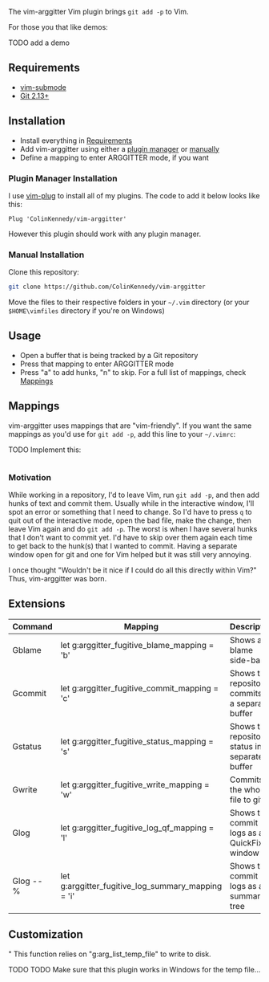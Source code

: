 The vim-arggitter Vim plugin brings `git add -p` to Vim.

For those you that like demos:

TODO add a demo


## Requirements
- [vim-submode](https://www.github.com/ColinKennedy/vim-submode)
- [Git 2.13+](https://github.com/git/git)


## Installation
- Install everything in [Requirements](#Requirements)
- Add vim-arggitter using either a [plugin manager](#Plugin-Manager-Installation)
  or [manually](#Manual-Installation)
- Define a mapping to enter ARGGITTER mode, if you want


### Plugin Manager Installation
I use [vim-plug](https://github.com/junegunn/vim-plug) to install
all of my plugins. The code to add it below looks like this:

```vim
Plug 'ColinKennedy/vim-arggitter'
```

However this plugin should work with any plugin manager.


### Manual Installation
Clone this repository:

```bash
git clone https://github.com/ColinKennedy/vim-arggitter
```

Move the files to their respective folders in your `~/.vim` directory
(or your `$HOME\vimfiles` directory if you're on Windows)


## Usage
- Open a buffer that is being tracked by a Git repository
- Press that mapping to enter ARGGITTER mode
- Press "a" to add hunks, "n" to skip. For a full list of mappings,
  check [Mappings](#Mappings)


## Mappings
vim-arggitter uses mappings that are "vim-friendly". If you want the same mappings
as you'd use for `git add -p`, add this line to your `~/.vimrc`:

TODO Implement this:

```vim
```

### Motivation
While working in a repository, I'd to leave Vim, run `git add -p`, and then
add hunks of text and commit them. Usually while in the interactive window,
I'll spot an error or something that I need to change. So I'd have to press `q`
to quit out of the interactive mode, open the bad file, make the change, then
leave Vim again and do `git add -p`. The worst is when I have several hunks
that I don't want to commit yet. I'd have to skip over them again each time to
get back to the hunk(s) that I wanted to commit. Having a separate window open
for git and one for Vim helped but it was still very annoying.

I once thought "Wouldn't be it nice if I could do all this directly within Vim?"
Thus, vim-arggitter was born.


## Extensions
|  Command  |                      Mapping                       |                     Description                     |
|-----------|----------------------------------------------------|-----------------------------------------------------|
| Gblame    | let g:arggitter_fugitive_blame_mapping = 'b'       | Shows a blame side-bar                              |
| Gcommit   | let g:arggitter_fugitive_commit_mapping = 'c'      | Shows the repository's commits in a separate buffer |
| Gstatus   | let g:arggitter_fugitive_status_mapping = 's'      | Shows the repository's status in a separate buffer  |
| Gwrite    | let g:arggitter_fugitive_write_mapping = 'w'       | Commits the whole file to git                       |
| Glog      | let g:arggitter_fugitive_log_qf_mapping = 'l'      | Shows the commit logs as a QuickFix window          |
| Glog -- % | let g:arggitter_fugitive_log_summary_mapping = 'i' | Shows the commit logs as a summary tree             |



## Customization
"     This function relies on "g:arg_list_temp_file" to write to disk.


TODO
TODO Make sure that this plugin works in Windows for the temp file...
